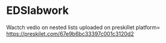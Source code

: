 # EDSlabwork
Wactch vedio on nested lists uploaded on preskillet platform=
https://preskilet.com/67e9b6bc33397c001c3120d2
